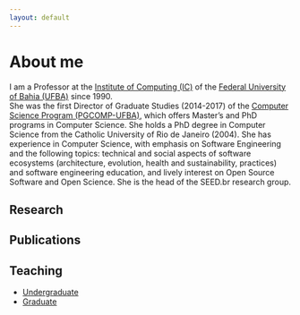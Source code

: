 ```yaml
---
layout: default
---
```


# About me 

I am a Professor at the <a href="https://computacao.ufba.br/">Institute of Computing (IC)</a> 
of the <a href="https://ufba.br/">Federal University of Bahia (UFBA)</a> since 1990.  
She was the first Director of Graduate Studies (2014-2017) of the 
<a href="https://computacao.ufba.br/pt-br/programa-de-pos-graduacao-em-ciencia-da-computacao">Computer Science Program (PGCOMP-UFBA)</a>, 
which offers Master’s and PhD programs in Computer Science. 
She holds a PhD degree in Computer Science from the Catholic University of Rio de Janeiro (2004). 
She has experience in Computer Science, with emphasis on Software Engineering and the following topics: 
technical and social aspects of software ecosystems (architecture, evolution, health and sustainability, practices) 
and software engineering education, and lively interest on Open Source Software and Open Science. 
She is the head of the SEED.br research group.

## Research

## Publications

## Teaching

* [Undergraduate](./teaching)
* [Graduate](./teaching)

<!--
## Table


| head1        | head two          | three |
|:-------------|:------------------|:------|
| ok           | good swedish fish | nice  |
| out of stock | good and plenty   | nice  |
| ok           | good `oreos`      | hmm   |
| ok           | good `zoute` drop | yumm  |
-->
